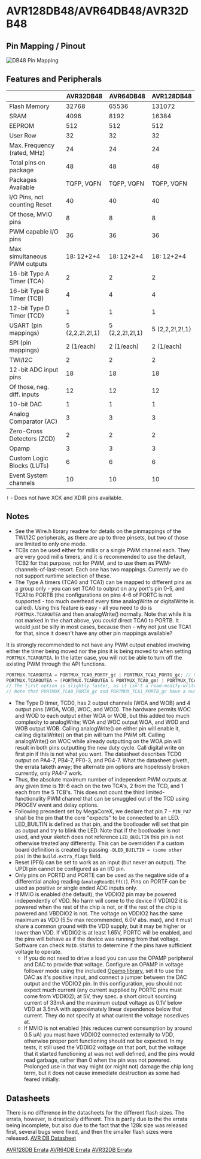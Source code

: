 # AVR128DB48/AVR64DB48/AVR32DB48
## Pin Mapping / Pinout
![DB48 Pin Mapping](DB48.png "Arduino Pin Mapping for AVR DB48")

## Features and Peripherals
|                              | AVR32DB48       | AVR64DB48       | AVR128DB48      |
|------------------------------|-----------------|-----------------|-----------------|
| Flash Memory                 | 32768           | 65536           | 131072          |
| SRAM                         | 4096            | 8192            | 16384           |
| EEPROM                       | 512             | 512             | 512             |
| User Row                     | 32              | 32              | 32              |
| Max. Frequency (rated, MHz)  | 24              | 24              | 24              |
| Total pins on package        | 48              | 48              | 48              |
| Packages Available           | TQFP, VQFN      | TQFP, VQFN      | TQFP, VQFN      |
| I/O Pins, not counting Reset | 40              | 40              | 40              |
| Of those, MVIO pins          | 8               | 8               | 8               |
| PWM capable I/O pins         | 36              | 36              | 36              |
| Max simultaneous PWM outputs | 18: 12+2+4      | 18: 12+2+4      | 18: 12+2+4      |
| 16-bit Type A Timer (TCA)    | 2               | 2               | 2               |
| 16-bit Type B Timer (TCB)    | 4               | 4               | 4               |
| 12-bit Type D Timer (TCD)    | 1               | 1               | 1               |
| USART (pin mappings)         | 5 (2,2,2!,2!,1) | 5 (2,2,2!,2!,1) | 5 (2,2,2!,2!,1) |
| SPI (pin mappings)           | 2 (1/each)      | 2 (1/each)      | 2 (1/each)      |
| TWI/I2C                      | 2               | 2               | 2               |
| 12-bit ADC input pins        | 18              | 18              | 18              |
| Of those, neg. diff. inputs  | 12              | 12              | 12              |
| 10-bit DAC                   | 1               | 1               | 1               |
| Analog Comparator (AC)       | 3               | 3               | 3               |
| Zero-Cross Detectors (ZCD)   | 2               | 2               | 2               |
| Opamp                        | 3               | 3               | 3               |
| Custom Logic Blocks (LUTs)   | 6               | 6               | 6               |
| Event System channels        | 10              | 10              | 10              |

`!` - Does not have XCK and XDIR pins available.

## Notes
* See the Wire.h library readme for details on the pinmappings of the TWI/I2C peripherals, as there are up to three pinsets, but two of those are limited to only one mode.
* TCBs can be used either for millis or a single PWM channel each. They are very good millis timers, and it is recommended to use the default, TCB2 for that purpose, not for PWM, and to use them as PWM-channels-of-last-resort. Each one has two mappings. Currently we do not support runtime selection of these.
* The Type A timers (TCA0 and TCA1) can be mapped to different pins as a group only - you can set TCA0 to output on any port's pin 0-5, and TCA1 to PORTB (the configurations on pins 4-6 of PORTC is not supported - too much overhead every time analogWrite or digitalWrite is called). Using this feature is easy - all you need to do is `PORTMUX.TCAROUTEA` and then analogWrite() normally. Note that while it is not marked in the chart above, you *could* direct TCA0 to PORTB. It would just be silly in most cases, because then - why not just use TCA1 for that, since it doesn't have any other pin mappings available?

It is strongly recommended to not have any PWM output enabled involving either the timer being moved nor the pins it is being moved to when setting `PORTMUX.TCAROUTEA`. In the latter case, you will not be able to turn off the existing PWM through the API functions.
```c
PORTMUX.TCAROUTEA = PORTMUX_TCA0_PORTF_gc | PORTMUX_TCA1_PORTG_gc; // PWM on PORTF and PORTG pins 0-5
PORTMUX.TCAROUTEA = (PORTMUX.TCAROUTEA & PORTMUX_TCA0_gm) | PORTMUX_TCA1_PORTG; // Move TCA1 PWM to PORTG but don't change TCA0
// The first option is slightly faster, as it isn't a read-modify-write.
// Note that PORTMUX_TCA0_PORTA_gc and PORTMUX_TCA1_PORTB_gc have a numeric value of 0.
```
* The Type D timer, TCD0, has 2 output channels (WOA and WOB) and 4 output pins (WOA, WOB, WOC, and WOD). The hardware permits WOC and WOD to each output either WOA or WOB, but this added too much complexity to analogWrite; WOA and WOC output WOA, and WOD and WOB output WOB. Calling analogWrite() on either pin will enable it, calling digitalWrite() on that pin will turn the PWM off. Calling analogWrite() on WOC while already outputting on the WOA pin will result in both pins outputting the new duty cycle. Call digital write on first pin if this is not what you want. The datasheet describes TCD0 output on PA4-7, PB4-7, PF0-3, and PG4-7. What the datasheet giveth, the errata taketh away; the alternate pin options are hopelessly broken currently, only PA4-7 work.
* Thus, the absolute maximum number of independent PWM outputs at any given time is 19: 6 each on the two TCA's, 2 from the TCD, and 1 each from the 5 TCB's. This does not count the third limited-functionality PWM channel that can be smuggled out of the TCD using PROGEV event and delay options.
* Following precedent set by MegaCoreX, we declare that pin 7 - `PIN_PA7` shall be the pin that the core "expects" to be connected to an LED. LED_BUILTIN is defined as that pin, and the bootloader will set that pin as output and try to blink the LED. Note that if the bootloader is not used, and your sketch does not reference `LED_BUILTIN` this pin is not otherwise treated any differently. This can be overridden if a custom board definition is created by passing `-DLED_BUILTIN = (some other pin)` in the `build.extra_flags` field.
* Reset (PF6) can be set to work as an input (but never an output). The UPDI pin cannot be configured as an I/O pin.
* Only pins on PORTD and PORTE can be used as the negative side of a differential analog reading (`analogReadDiff()`). Pins on PORTF can be used as positive or single ended ADC inputs only.
* If MVIO is enabled (the default), the VDDIO2 pin may be powered independently of VDD. No harm will come to the device if VDDIO2 it is powered when the rest of the chip is not, or if the rest of the chip is powered and VBDDIO2 is not. The voltage on VDDIO2 has the same maximum as VDD (5.5v max recommended, 6.0V abs. max), and it must share a common ground with the VDD supply, but it may be higher or lower than VDD. If VDDIO2 is at least 1.65V, PORTC will be enabled, and the pins will behave as if the device was running from that voltage. Software can check `MVIO.STATUS` to determine if the pins have sufficient voltage to operate.
  * If you do not need to drive a load you can use the OPAMP peripheral and DAC to provide that voltage. Configure an OPAMP in voltage follower mode using the included [Opamp library](../libraries/Opamp/README.md), set it to use the DAC as it's positive input, and connect a jumper between the DAC output and the VDDIO2 pin. In this configuration, you should not expect much current (any current supplied by PORTC pins must come from VDDIO2); at 5V, they spec. a short circuit sourcing current of 33mA and the maximum output voltage as 0.1V below VDD at 3.5mA with approximately linear dependence below that current.  They do not specify at what current the voltage nosedives at.
  * If MVIO is not enabled (this reduces current consumption by around 0.5 uA) you must have VDDIO2 connected externally to VDD, otherwise proper port functioning should not be expected. In my tests, it still used the VDDIO2 voltage on that port, but the voltage that it started functioning at was not well defined, and the pins would read garbage, rather than 0 when the pin was not powered. Prolonged use in that way might (or might not) damage the chip long term, but it does not cause immediate destruction as some had feared initially.

## Datasheets
There is no difference in the datasheets for the different flash sizes. The errata, however, is drastically different. This is partly due to the the errata being incomplete, but also due to the fact that the 128k size was released first, several bugs were fixed, and then the smaller flash sizes were released.
[AVR DB Datasheet](https://ww1.microchip.com/downloads/en/DeviceDoc/AVR128DB28-32-48-64-DataSheet-DS40002247A.pdf)

[AVR128DB Errata](https://ww1.microchip.com/downloads/en/DeviceDoc/AVR128DB28-32-48-64-SilConErrataClarif-DS80000915B.pdf)
[AVR64DB Errata](https://ww1.microchip.com/downloads/en/DeviceDoc/AVR64DB28-32-48-64-SilConErrataClarif-DS80000937A.pdf)
[AVR32DB Errata](https://ww1.microchip.com/downloads/en/DeviceDoc/AVR32DB28-32-48-SilConErrataClarif-DS80000938A.pdf)
